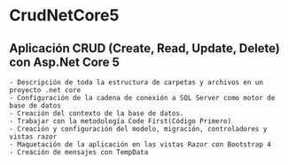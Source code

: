 # CrudNetCore5

##  Aplicación CRUD (Create, Read, Update, Delete) con Asp.Net Core 5


```
- Descripción de toda la estructura de carpetas y archivos en un proyecto .net core
- Configuración de la cadena de conexión a SQL Server como motor de base de datos
- Creación del contexto de la base de datos.
- Trabajar con la metodología Code First(Código Primero)
- Creación y configuración del modelo, migración, controladores y vistas razor
- Maquetación de la aplicación en las vistas Razor con Bootstrap 4
- Creación de mensajes con TempData
```